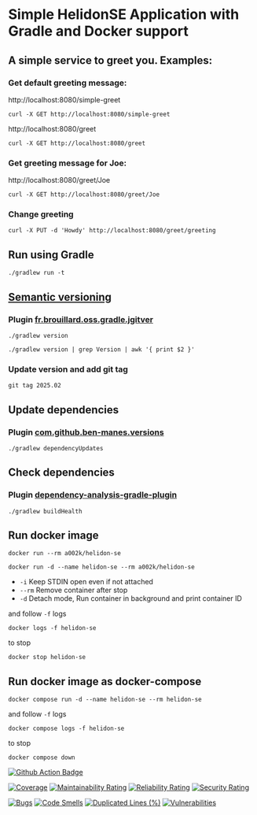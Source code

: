 # Simple HelidonSE Application with Gradle and Docker support

## A simple service to greet you. Examples:

### Get default greeting message:

http://localhost:8080/simple-greet

```shell
curl -X GET http://localhost:8080/simple-greet
```

http://localhost:8080/greet

```shell
curl -X GET http://localhost:8080/greet
```

### Get greeting message for Joe:

http://localhost:8080/greet/Joe

```shell
curl -X GET http://localhost:8080/greet/Joe
```

### Change greeting

```shell
curl -X PUT -d 'Howdy' http://localhost:8080/greet/greeting
```

## Run using Gradle

```shell
./gradlew run -t
```

## [Semantic versioning](https://zoltanaltfatter.com/2020/04/10/semantic-versioning-with-jgitver/)

### Plugin [fr.brouillard.oss.gradle.jgitver](https://github.com/jgitver/gradle-jgitver-plugin)

```shell
./gradlew version
```

```shell
./gradlew version | grep Version | awk '{ print $2 }'
```

### Update version and add git tag

```shell
git tag 2025.02
```

## Update dependencies

### Plugin [com.github.ben-manes.versions](https://github.com/ben-manes/gradle-versions-plugin)

```shell
./gradlew dependencyUpdates
```

## Check dependencies

### Plugin [dependency-analysis-gradle-plugin](https://github.com/autonomousapps/dependency-analysis-gradle-plugin)

```shell
./gradlew buildHealth
```

## Run docker image

```shell
docker run --rm a002k/helidon-se
```

```shell
docker run -d --name helidon-se --rm a002k/helidon-se
```

- ```-i``` Keep STDIN open even if not attached
- ```--rm``` Remove container after stop
- ```-d``` Detach mode, Run container in background and print container ID

and follow ```-f``` logs

```shell
docker logs -f helidon-se
```

to stop

```shell
docker stop helidon-se
```

## Run docker image as docker-compose

```shell
docker compose run -d --name helidon-se --rm helidon-se
```

and follow ```-f``` logs

```shell
docker compose logs -f helidon-se
```

to stop

```shell
docker compose down
```

[![Github Action Badge](https://github.com/ak-git/HelidonSE/actions/workflows/actions.yml/badge.svg)](https://github.com/ak-git/HelidonSE/actions/workflows/actions.yml/badge.svg)

[![Coverage](https://sonarcloud.io/api/project_badges/measure?project=ak-git_HelidonSE&metric=coverage)](https://sonarcloud.io/summary/new_code?id=ak-git_HelidonSE)
[![Maintainability Rating](https://sonarcloud.io/api/project_badges/measure?project=ak-git_HelidonSE&metric=sqale_rating)](https://sonarcloud.io/summary/new_code?id=ak-git_HelidonSE)
[![Reliability Rating](https://sonarcloud.io/api/project_badges/measure?project=ak-git_HelidonSE&metric=reliability_rating)](https://sonarcloud.io/summary/new_code?id=ak-git_HelidonSE)
[![Security Rating](https://sonarcloud.io/api/project_badges/measure?project=ak-git_HelidonSE&metric=security_rating)](https://sonarcloud.io/summary/new_code?id=ak-git_HelidonSE)

[![Bugs](https://sonarcloud.io/api/project_badges/measure?project=ak-git_HelidonSE&metric=bugs)](https://sonarcloud.io/summary/new_code?id=ak-git_HelidonSE)
[![Code Smells](https://sonarcloud.io/api/project_badges/measure?project=ak-git_HelidonSE&metric=code_smells)](https://sonarcloud.io/summary/new_code?id=ak-git_HelidonSE)
[![Duplicated Lines (%)](https://sonarcloud.io/api/project_badges/measure?project=ak-git_HelidonSE&metric=duplicated_lines_density)](https://sonarcloud.io/summary/new_code?id=ak-git_HelidonSE)
[![Vulnerabilities](https://sonarcloud.io/api/project_badges/measure?project=ak-git_HelidonSE&metric=vulnerabilities)](https://sonarcloud.io/summary/new_code?id=ak-git_HelidonSE)
